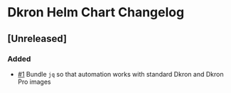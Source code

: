 # Dkron Helm Chart Changelog

## [Unreleased]
### Added
- [#1](https://github.com/Megalithic-LLC/dkron-helm/issues/1) Bundle `jq` so that automation works with standard Dkron and Dkron Pro images
